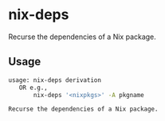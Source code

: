 # nix-deps

Recurse the dependencies of a Nix package.


## Usage

```bash
usage: nix-deps derivation
   OR e.g.,
       nix-deps '<nixpkgs>' -A pkgname

Recurse the dependencies of a Nix package.

```

